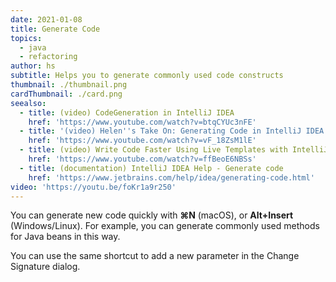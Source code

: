 ```yaml
---
date: 2021-01-08
title: Generate Code
topics:
  - java
  - refactoring
author: hs
subtitle: Helps you to generate commonly used code constructs
thumbnail: ./thumbnail.png
cardThumbnail: ./card.png
seealso:
  - title: (video) CodeGeneration in IntelliJ IDEA
    href: 'https://www.youtube.com/watch?v=btqCYUc3nFE'
  - title: '(video) Helen''s Take On: Generating Code in IntelliJ IDEA'
    href: 'https://www.youtube.com/watch?v=vF_18ZsM1lE'
  - title: (video) Write Code Faster Using Live Templates with IntelliJ IDEA
    href: 'https://www.youtube.com/watch?v=ffBeoE6NBSs'
  - title: (documentation) IntelliJ IDEA Help - Generate code
    href: 'https://www.jetbrains.com/help/idea/generating-code.html'
video: 'https://youtu.be/foKr1a9r250'
---
```

You can generate new code quickly with **⌘N** (macOS), or **Alt+Insert** (Windows/Linux). For example, you can generate commonly used methods for Java beans in this way.

You can use the same shortcut to add a new parameter in the Change Signature dialog.
